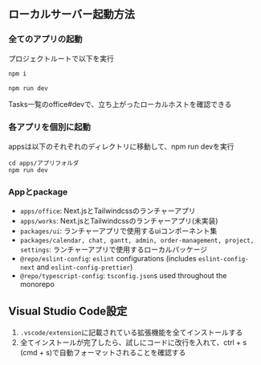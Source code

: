 ## ローカルサーバー起動方法

### 全てのアプリの起動

プロジェクトルートで以下を実行

```bash
npm i

npm run dev
```

Tasks一覧のoffice#devで、立ち上がったローカルホストを確認できる

### 各アプリを個別に起動

appsは以下のそれぞれのディレクトリに移動して、npm run devを実行

```
cd apps/アプリフォルダ
npm run dev
```

### Appとpackage

- `apps/office`: Next.jsとTailwindcssのランチャーアプリ
- `apps/works`: Next.jsとTailwindcssのランチャーアプリ(未実装)
- `packages/ui`: ランチャーアプリで使用するuiコンポーネント集
- `packages/calendar, chat, gantt, admin, order-management, project, settings`: ランチャーアプリで使用するローカルパッケージ
- `@repo/eslint-config`: `eslint` configurations (includes `eslint-config-next` and `eslint-config-prettier`)
- `@repo/typescript-config`: `tsconfig.json`s used throughout the monorepo

## Visual Studio Code設定

1. `.vscode/extension`に記載されている拡張機能を全てインストールする
2. 全てインストールが完了したら、試しにコードに改行を入れて、ctrl + s (cmd + s)で自動フォーマットされることを確認する
